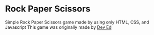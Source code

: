 # Rock Paper Scissors

Simple Rock Paper Scissors game made by using only HTML, CSS, and Javascript
This game was originally made by [Dev Ed](https://github.com/developedbyed)

